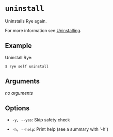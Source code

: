 # `uninstall`

Uninstalls Rye again.

For more information see [Uninstalling](/guide/installation/#uninstalling).

## Example

Uninstall Rye:

```
$ rye self uninstall
```

## Arguments

*no arguments*

## Options

* `-y, --yes`: Skip safety check

* `-h, --help`: Print help (see a summary with '-h')